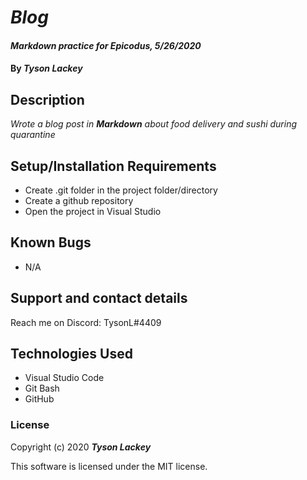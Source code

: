 #  _Blog_

#### _Markdown practice for Epicodus, 5/26/2020_

#### By _**Tyson Lackey**_

## Description

_Wrote a blog post in **Markdown** about food delivery and sushi during quarantine_

## Setup/Installation Requirements

* Create .git folder in the project folder/directory
* Create a github repository
* Open the project in Visual Studio


## Known Bugs

* N/A

## Support and contact details

Reach me on Discord: TysonL#4409

## Technologies Used

* Visual Studio Code
* Git Bash
* GitHub

### License

Copyright (c) 2020 **_Tyson Lackey_**

This software is licensed under the MIT license.